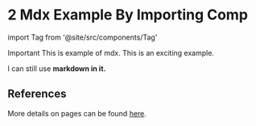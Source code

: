 # 2 Mdx Example By Importing Comp

import Tag from '@site/src/components/Tag'


<Tag color="#FF5733">Important</Tag> This is example of mdx. This is an <Tag color="#3399FF">exciting</Tag> example.



I can still use **markdown in it.**

## References
More details on pages can be found [here](https://docusaurus.io/docs/markdown-features/react).